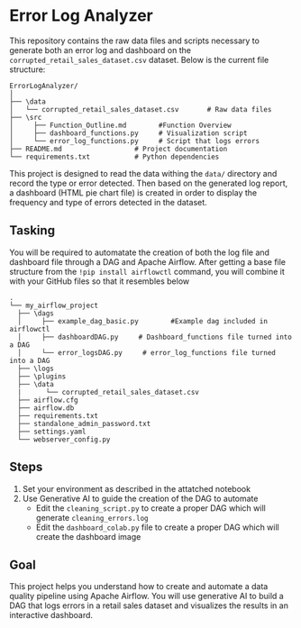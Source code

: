 # Error Log Analyzer
This repository contains the raw data files and scripts necessary to generate both an error log and dashboard on the `corrupted_retail_sales_dataset.csv` dataset. Below is the current file structure:
```
ErrorLogAnalyzer/
│
├── \data      
│   └── corrupted_retail_sales_dataset.csv       # Raw data files 
├── \src   
│     ├── Function_Outline.md        #Function Overview  
│     ├── dashboard_functions.py     # Visualization script
│     └── error_log_functions.py     # Script that logs errors
├── README.md                  # Project documentation
└── requirements.txt           # Python dependencies
```

This project is designed to read the data withing the `data/` directory and record the type or error detected. Then based on the generated log report, a dashboard (HTML pie chart file) is created in order to display the frequency and type of errors detected in the dataset.

## Tasking
You will be required to automatate the creation of both the log file and dashboard file through a DAG and Apache Airflow. After getting a base file structure from the `!pip install airflowctl` command, you will combine it with your GitHub files so that it resembles below
```
.
└── my_airflow_project
  ├── \dags
  │     ├── example_dag_basic.py        #Example dag included in airflowctl
  │     ├── dashboardDAG.py     # Dashboard_functions file turned into a DAG
  │     └── error_logsDAG.py     # error_log_functions file turned into a DAG
  ├── \logs
  ├── \plugins
  ├── \data   
  |      └── corrupted_retail_sales_dataset.csv
  ├── airflow.cfg
  ├── airflow.db
  ├── requirements.txt
  ├── standalone_admin_password.txt
  ├── settings.yaml
  └── webserver_config.py
```

## Steps
1. Set your environment as described in the attatched notebook
2. Use Generative AI to guide the creation of the DAG to automate
   - Edit the `cleaning_script.py` to create a proper DAG which will generate `cleaning_errors.log`
   - Edit the `dashboard_colab.py` file to create a proper DAG which will create the dashboard image

## Goal
   This project helps you understand how to create and automate a data quality pipeline using Apache Airflow. You will use generative AI to build a DAG that logs errors in a retail sales dataset and visualizes the results in an interactive dashboard.
